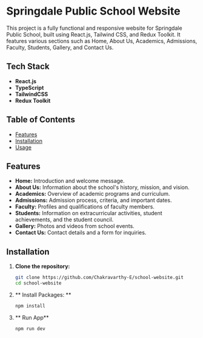 # Springdale Public School Website

This project is a fully functional and responsive website for Springdale Public School, built using React.js, Tailwind CSS, and Redux Toolkit. It features various sections such as Home, About Us, Academics, Admissions, Faculty, Students, Gallery, and Contact Us.

## Tech Stack
- **React.js**
- **TypeScript**
- **TailwindCSS**
- **Redux Toolkit**

## Table of Contents

- [Features](#features)
- [Installation](#installation)
- [Usage](#usage)

## Features

- **Home:** Introduction and welcome message.
- **About Us:** Information about the school's history, mission, and vision.
- **Academics:** Overview of academic programs and curriculum.
- **Admissions:** Admission process, criteria, and important dates.
- **Faculty:** Profiles and qualifications of faculty members.
- **Students:** Information on extracurricular activities, student achievements, and the student council.
- **Gallery:** Photos and videos from school events.
- **Contact Us:** Contact details and a form for inquiries.

## Installation

1. **Clone the repository:**
   ```sh
   git clone https://github.com/Chakravarthy-E/school-website.git
   cd school-website
   ```
2. ** Install Packages: **
   ```sh
   npm install
   ```
3. ** Run App**
   ```sh
   npm run dev
   ```

